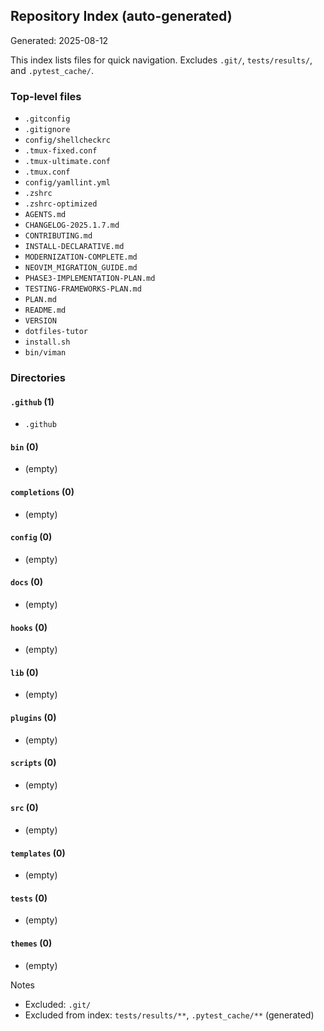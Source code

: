 ## Repository Index (auto-generated)

Generated: 2025-08-12

This index lists files for quick navigation. Excludes `.git/`, `tests/results/`, and `.pytest_cache/`.

### Top-level files
- `.gitconfig`
- `.gitignore`
- `config/shellcheckrc`
- `.tmux-fixed.conf`
- `.tmux-ultimate.conf`
- `.tmux.conf`
- `config/yamllint.yml`
- `.zshrc`
- `.zshrc-optimized`
- `AGENTS.md`
- `CHANGELOG-2025.1.7.md`
- `CONTRIBUTING.md`
- `INSTALL-DECLARATIVE.md`
- `MODERNIZATION-COMPLETE.md`
- `NEOVIM_MIGRATION_GUIDE.md`
- `PHASE3-IMPLEMENTATION-PLAN.md`
- `TESTING-FRAMEWORKS-PLAN.md`
- `PLAN.md`
- `README.md`
- `VERSION`
- `dotfiles-tutor`
- `install.sh`
- `bin/viman`

### Directories

#### `.github` (1)
- `.github`

#### `bin` (0)
- (empty)

#### `completions` (0)
- (empty)

#### `config` (0)
- (empty)

#### `docs` (0)
- (empty)

#### `hooks` (0)
- (empty)

#### `lib` (0)
- (empty)

#### `plugins` (0)
- (empty)

#### `scripts` (0)
- (empty)

#### `src` (0)
- (empty)

#### `templates` (0)
- (empty)

#### `tests` (0)
- (empty)

#### `themes` (0)
- (empty)


Notes
- Excluded: `.git/`
- Excluded from index: `tests/results/**`, `.pytest_cache/**` (generated)
